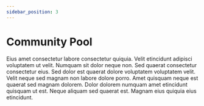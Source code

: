 ```yaml
---
sidebar_position: 3
---
```


# Community Pool

Eius amet consectetur labore consectetur quiquia. Velit etincidunt adipisci voluptatem ut velit. Numquam sit dolor neque non. Sed quaerat consectetur consectetur eius. Sed dolor est quaerat dolore voluptatem voluptatem velit. Velit neque sed magnam non labore dolore porro. Amet quisquam neque est quaerat sed magnam dolorem. Dolor dolorem numquam amet etincidunt quisquam ut est. Neque aliquam sed quaerat est. Magnam eius quiquia eius etincidunt.
